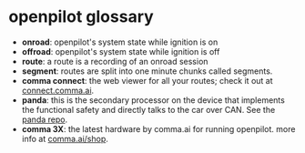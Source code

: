 # openpilot glossary

* **onroad**: openpilot's system state while ignition is on
* **offroad**: openpilot's system state while ignition is off
* **route**: a route is a recording of an onroad session
* **segment**: routes are split into one minute chunks called segments.
* **comma connect**: the web viewer for all your routes; check it out at [connect.comma.ai](https://stable.konik.ai).
* **panda**: this is the secondary processor on the device that implements the functional safety and directly talks to the car over CAN. See the [panda repo](https://github.com/commaai/panda).
* **comma 3X**: the latest hardware by comma.ai for running openpilot. more info at [comma.ai/shop](https://comma.ai/shop).
